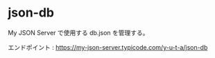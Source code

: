 # json-db
My JSON Server で使用する db.json を管理する。

エンドポイント : https://my-json-server.typicode.com/y-u-t-a/json-db
